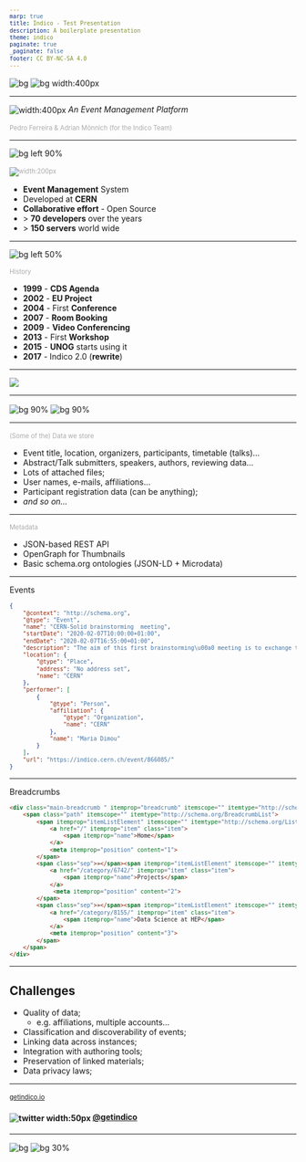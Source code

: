 ```yaml
---
marp: true
title: Indico - Test Presentation
description: A boilerplate presentation
theme: indico
paginate: true
_paginate: false
footer: CC BY-NC-SA 4.0
---
```


<!-- _footer: '' -->

![bg](#0033A0)
![bg width:400px](assets/theme/cern.svg)

---

![width:400px](assets/theme/logo.svg)
*An Event Management Platform*

### Pedro Ferreira & Adrian Mönnich (for the Indico Team)

<style scoped>
h3 {
    color: #aaa;
    font-size: 0.8em;
    font-weight: normal;
}
</style>

<!-- _footer: CC BY-NC-SA 4.0 • Indico and CERN logos: © Copyright CERN -->

---

![bg left 90%](assets/indico_main_page.png)

### ![width:200px](assets/theme/logo.svg)

 - **Event Management** System
 - Developed at **CERN**
 - **Collaborative effort** - Open Source
 - \> **70 developers** over the years
 - \> **150 servers** world wide

---

![bg left 50%](assets/vase.svg)

### History

 - **1999** - **CDS Agenda**
 - **2002** - **EU Project**
 - **2004** - First **Conference**
 - **2007** - **Room Booking**
 - **2009** - **Video Conferencing**
 - **2013** - First **Workshop**
 - **2015** - **UNOG** starts using it
 - **2017** - Indico 2.0 (**rewrite**)

<style scoped>
section {
    font-size: 1.7em;
}
</style>

---

![](assets/event_types.svg)

---

![bg 90%](assets/conference_sshot.png)
![bg 90%](assets/meeting_sshot.png)

---

### (Some of the) Data we store

- Event title, location, organizers, participants, timetable (talks)…
- Abstract/Talk submitters, speakers, authors, reviewing data…
- Lots of attached files;
- User names, e-mails, affiliations…
- Participant registration data (can be anything);
- *and so on…*

---

### Metadata

- JSON-based REST API
- OpenGraph for Thumbnails
- Basic schema.org ontologies (JSON-LD + Microdata)

---

Events

```json
{
    "@context": "http://schema.org",
    "@type": "Event",
    "name": "CERN-Solid brainstorming  meeting",
    "startDate": "2020-02-07T10:00:00+01:00",
    "endDate": "2020-02-07T16:55:00+01:00",
    "description": "The aim of this first brainstorming\u00a0 meeting is to exchange technical information …",
    "location": {
        "@type": "Place",
        "address": "No address set",
        "name": "CERN"
    },
    "performer": [
        {
            "@type": "Person",
            "affiliation": {
                "@type": "Organization",
                "name": "CERN"
            },
            "name": "Maria Dimou"
        }
    ],
    "url": "https://indico.cern.ch/event/866085/"
}
```

<style scoped>
code {
    font-size: 0.7em;
}
</style>

---

Breadcrumbs

```html
<div class="main-breadcrumb " itemprop="breadcrumb" itemscope="" itemtype="http://schema.org/Breadcrumb">
    <span class="path" itemscope="" itemtype="http://schema.org/BreadcrumbList">
        <span itemprop="itemListElement" itemscope="" itemtype="http://schema.org/ListItem">
            <a href="/" itemprop="item" class="item">
                <span itemprop="name">Home</span>
            </a>
            <meta itemprop="position" content="1">
        </span>
        <span class="sep">»</span><span itemprop="itemListElement" itemscope="" itemtype="http://schema.org/ListItem">
            <a href="/category/6742/" itemprop="item" class="item">
                <span itemprop="name">Projects</span>
            </a>
             <meta itemprop="position" content="2">
        </span>
        <span class="sep">»</span><span itemprop="itemListElement" itemscope="" itemtype="http://schema.org/ListItem">
            <a href="/category/8155/" itemprop="item" class="item">
                <span itemprop="name">Data Science at HEP</span>
            </a>
            <meta itemprop="position" content="3">
        </span>
    </span>
</div>
```

<style scoped>
code {
    font-size: 0.7em;
}
</style>

---

## Challenges

- Quality of data;
  - e.g. affiliations, multiple accounts…
- Classification and discoverability of events;
- Linking data across instances;
- Integration with authoring tools;
- Preservation of linked materials;
- Data privacy laws;

---


### [getindico.io](https://getindico.io)
#### ![twitter width:50px](assets/theme/twitter.svg) [@getindico](https://twitter.com/getindico)

<style scoped>
img {
    vertical-align: middle;
}
</style>

---

<!-- _footer: '' -->
<!-- _paginate: false -->

![bg](#002939ff)
![bg 30%](assets/theme/logo_inverted.svg)
